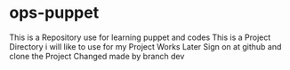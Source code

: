 ops-puppet
==========

This is a Repository use for learning puppet and codes
This is a Project Directory i will like to use for my Project Works Later
Sign on at github and clone the Project
Changed made by branch dev
